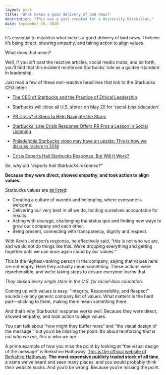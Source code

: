 ```yaml
---
layout: post
title: 'What makes a good delivery of bad news?'
description: "This was a post created for a University Discussion."
date: September 16, 2020
---
```


It’s essential to establish what makes a good delivery of bad news. I believe it’s being direct, showing empathy, and taking action to align values.

What does that mean?

Well, if you sift past the reactive articles, social media mobs, and so forth, you’ll find that this incident reinforced Starbucks’ role as a golden-standard in leadership.

Just read a few of these non-reactive headlines that link to the Starbucks CEO letter:

- [The CEO of Starbucks and the Practice of Ethical Leadership](https://www.scu.edu/leadership-ethics/resources/the-ceo-of-starbucks-and-the-practice-of-ethical-leadership/)

- [Starbucks will close all U.S. stores on May 29 for 'racial-bias education'](https://finance.yahoo.com/news/starbucks-will-close-u-s-stores-may-29-racial-bias-education-180410747.html)

- [PR Crisis? 6 Steps to Help Navigate the Storm](https://www.businessnewsdaily.com/8935-recover-from-pr-crisis.html)

- [Starbucks’ Late Crisis Response Offers PR Pros a Lesson in Social Listening](https://www.prnewsonline.com/starbucks-late-crisis-response-offers-pr-pros-a-lesson-in-social-listening/)

- [Philadelphia Starbucks video may have an upside: This is how we discuss racism in 2018](https://www.salon.com/2018/04/15/philadelphia-starbucks-video-may-have-an-upside-this-is-how-we-discuss-racism-in-2018/)

- [Crisis Experts Hail Starbucks Response, But Will It Work?](https://www.provokemedia.com/latest/article/crisis-experts-hail-starbucks-response-but-will-it-work)

So, *why did “experts hail Starbucks response?”*

**Because they were direct, showed empathy, and took action to align values.**

Starbucks values are [as listed](https://www.starbucks.com/careers/working-at-starbucks/culture-and-values):
- Creating a culture of warmth and belonging, where everyone is welcome.
- Delivering our very best in all we do, holding ourselves accountable for results.
- Acting with courage, challenging the status quo and finding new ways to grow our company and each other.
- Being present, connecting with transparency, dignity and respect.

With Kevin Johnson’s response, he effectively said, “this is not who we are, and we do not do things like this. We’re dropping everything and getting together until we can once again stand by our values.”

This is the highest-ranking person in the company, saying that values here are not empty. Here they actually mean something. These actions were reprehensible, and we’re taking steps to ensure everyone learns that.

*They closed every single store in the U.S. for racial-bias education.*

Coming up with values is easy. “Integrity, Responsibility, and Respect” sounds like any generic company list of values. What matters is the hard part—sticking to them, making them mean something there.

And that’s why Starbucks’ response works well. Because they were direct, showed empathy, and took action to align values.

You can talk about “how might they buffer more” and “the visual design of the message,” but you’d be missing the point. It’s about reinforcing *that is not who we are, this is who we are*.

A prime example of how you miss the point by looking at “the visual design of the message” is Berkshire Hathaway. [This is the official website of Berkshire Hathaway](https://www.berkshirehathaway.com/). **The most expensive publicly traded stock of all time**, a name we’ve heard and seen many places, and you would probably think their website sucks. And you’d be wrong. Because you’re missing the point.